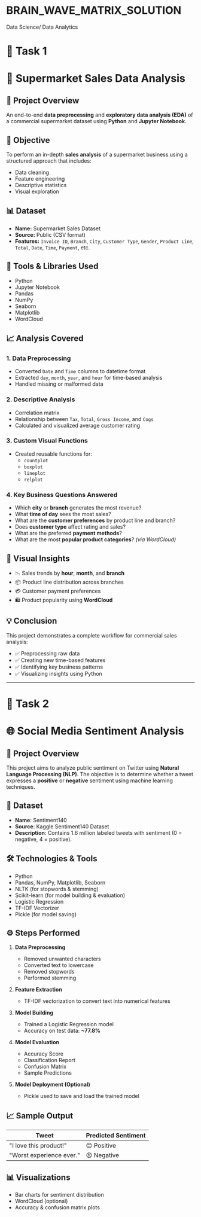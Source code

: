 # BRAIN_WAVE_MATRIX_SOLUTION
Data Science/ Data Analytics

# 🎯 Task 1

# 🛒 Supermarket Sales Data Analysis

## 📌 Project Overview  
An end-to-end **data preprocessing** and **exploratory data analysis (EDA)** of a commercial supermarket dataset using **Python** and **Jupyter Notebook**.


## 📌 Objective

To perform an in-depth **sales analysis** of a supermarket business using a structured approach that includes:
- Data cleaning
- Feature engineering
- Descriptive statistics
- Visual exploration


## 📊 Dataset

- **Name:** Supermarket Sales Dataset  
- **Source:** Public (CSV format)  
- **Features:** `Invoice ID`, `Branch`, `City`, `Customer Type`, `Gender`, `Product Line`, `Total`, `Date`, `Time`, `Payment`, etc.


## 🔧 Tools & Libraries Used

- Python  
- Jupyter Notebook  
- Pandas  
- NumPy  
- Seaborn  
- Matplotlib  
- WordCloud  


## 📈 Analysis Covered

### 1. **Data Preprocessing**
- Converted `Date` and `Time` columns to datetime format
- Extracted `day`, `month`, `year`, and `hour` for time-based analysis
- Handled missing or malformed data

### 2. **Descriptive Analysis**
- Correlation matrix
- Relationship between `Tax`, `Total`, `Gross Income`, and `Cogs`
- Calculated and visualized average customer rating

### 3. **Custom Visual Functions**
- Created reusable functions for:
  - `countplot`
  - `boxplot`
  - `lineplot`
  - `relplot`

### 4. **Key Business Questions Answered**
- Which **city** or **branch** generates the most revenue?
- What **time of day** sees the most sales?
- What are the **customer preferences** by product line and branch?
- Does **customer type** affect rating and sales?
- What are the preferred **payment methods**?
- What are the most **popular product categories**? *(via WordCloud)*


## 📌 Visual Insights

- 📉 Sales trends by **hour**, **month**, and **branch**
- 📦 Product line distribution across branches
- 💳 Customer payment preferences
- 🛍️ Product popularity using **WordCloud**


## 💡 Conclusion

This project demonstrates a complete workflow for commercial sales analysis:
- ✅ Preprocessing raw data  
- ✅ Creating new time-based features  
- ✅ Identifying key business patterns  
- ✅ Visualizing insights using Python  

---

# 🎯 Task 2

# 🌐 Social Media Sentiment Analysis  

## 📌 Project Overview  
This project aims to analyze public sentiment on Twitter using **Natural Language Processing (NLP)**. The objective is to determine whether a tweet expresses a **positive** or **negative** sentiment using machine learning techniques.


## 📁 Dataset  
- **Name**: Sentiment140  
- **Source**: Kaggle Sentiment140 Dataset
- **Description**: Contains 1.6 million labeled tweets with sentiment (0 = negative, 4 = positive).

## 🛠️ Technologies & Tools
- Python  
- Pandas, NumPy, Matplotlib, Seaborn  
- NLTK (for stopwords & stemming)  
- Scikit-learn (for model building & evaluation)  
- Logistic Regression  
- TF-IDF Vectorizer  
- Pickle (for model saving)


## ⚙️ Steps Performed
1. **Data Preprocessing**  
   - Removed unwanted characters  
   - Converted text to lowercase  
   - Removed stopwords  
   - Performed stemming  

2. **Feature Extraction**  
   - TF-IDF vectorization to convert text into numerical features  

3. **Model Building**  
   - Trained a Logistic Regression model  
   - Accuracy on test data: **~77.8%**

4. **Model Evaluation**  
   - Accuracy Score  
   - Classification Report  
   - Confusion Matrix  
   - Sample Predictions

5. **Model Deployment (Optional)**  
   - Pickle used to save and load the trained model

## 📈 Sample Output  
| Tweet | Predicted Sentiment |
|-------|---------------------|
| "I love this product!" | 😊 Positive |
| "Worst experience ever." | 😠 Negative |


## 📊 Visualizations
- Bar charts for sentiment distribution  
- WordCloud (optional)  
- Accuracy & confusion matrix plots
